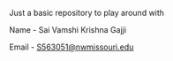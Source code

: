 Just a basic repository to play around with

Name - Sai Vamshi Krishna Gajji

Email - S563051@nwmissouri.edu
